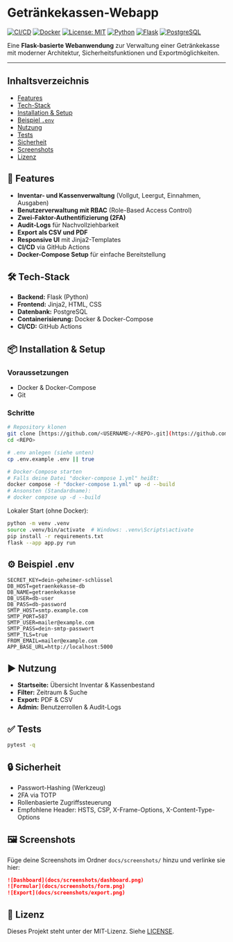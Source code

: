 # Getränkekassen-Webapp

[![CI/CD](https://img.shields.io/github/actions/workflow/status/<USERNAME>/<REPO>/ci.yml?label=CI%2FCD)](https://github.com/<USERNAME>/<REPO>/actions)
[![Docker](https://img.shields.io/badge/Docker-ready-blue?logo=docker)](https://hub.docker.com/r/<USERNAME>/<REPO>)
[![License: MIT](https://img.shields.io/badge/license-MIT-green)](LICENSE)
[![Python](https://img.shields.io/badge/Python-3.11%2B-3776AB?logo=python&logoColor=white)](https://www.python.org/)
[![Flask](https://img.shields.io/badge/Flask-2.x-black?logo=flask)](https://flask.palletsprojects.com/)
[![PostgreSQL](https://img.shields.io/badge/PostgreSQL-15-blue?logo=postgresql)](https://www.postgresql.org/)

Eine **Flask-basierte Webanwendung** zur Verwaltung einer Getränkekasse mit moderner Architektur, Sicherheitsfunktionen und Exportmöglichkeiten.

---

## Inhaltsverzeichnis
- [Features](#-features)
- [Tech-Stack](#️-tech-stack)
- [Installation & Setup](#-installation--setup)
- [Beispiel `.env`](#-beispiel-env)
- [Nutzung](#-nutzung)
- [Tests](#-tests)
- [Sicherheit](#-sicherheit)
- [Screenshots](#-screenshots)
- [Lizenz](#-lizenz)

## 🚀 Features
- **Inventar- und Kassenverwaltung** (Vollgut, Leergut, Einnahmen, Ausgaben)
- **Benutzerverwaltung mit RBAC** (Role-Based Access Control)
- **Zwei-Faktor-Authentifizierung (2FA)**
- **Audit-Logs** für Nachvollziehbarkeit
- **Export als CSV und PDF**
- **Responsive UI** mit Jinja2-Templates
- **CI/CD** via GitHub Actions
- **Docker-Compose Setup** für einfache Bereitstellung

## 🛠️ Tech-Stack
- **Backend:** Flask (Python)
- **Frontend:** Jinja2, HTML, CSS
- **Datenbank:** PostgreSQL
- **Containerisierung:** Docker & Docker-Compose
- **CI/CD:** GitHub Actions

## 📦 Installation & Setup

### Voraussetzungen
- Docker & Docker-Compose
- Git

### Schritte
```bash
# Repository klonen
git clone [https://github.com/<USERNAME>/<REPO>.git](https://github.com/michaele1410/BottleBalance)
cd <REPO>

# .env anlegen (siehe unten)
cp .env.example .env || true

# Docker-Compose starten
# Falls deine Datei "docker-compose 1.yml" heißt:
docker compose -f "docker-compose 1.yml" up -d --build
# Ansonsten (Standardname):
# docker compose up -d --build
```

Lokaler Start (ohne Docker):
```bash
python -m venv .venv
source .venv/bin/activate  # Windows: .venv\Scripts\activate
pip install -r requirements.txt
flask --app app.py run
```

## ⚙️ Beispiel .env
```env
SECRET_KEY=dein-geheimer-schlüssel
DB_HOST=getraenkekasse-db
DB_NAME=getraenkekasse
DB_USER=db-user
DB_PASS=db-password
SMTP_HOST=smtp.example.com
SMTP_PORT=587
SMTP_USER=mailer@example.com
SMTP_PASS=dein-smtp-passwort
SMTP_TLS=true
FROM_EMAIL=mailer@example.com
APP_BASE_URL=http://localhost:5000
```

## ▶️ Nutzung
- **Startseite:** Übersicht Inventar & Kassenbestand
- **Filter:** Zeitraum & Suche
- **Export:** PDF & CSV
- **Admin:** Benutzerrollen & Audit-Logs

## ✅ Tests
```bash
pytest -q
```

## 🔒 Sicherheit
- Passwort-Hashing (Werkzeug)
- 2FA via TOTP
- Rollenbasierte Zugriffssteuerung
- Empfohlene Header: HSTS, CSP, X-Frame-Options, X-Content-Type-Options

## 🖼️ Screenshots
Füge deine Screenshots im Ordner `docs/screenshots/` hinzu und verlinke sie hier:

```markdown
![Dashboard](docs/screenshots/dashboard.png)
![Formular](docs/screenshots/form.png)
![Export](docs/screenshots/export.png)
```

## 📄 Lizenz
Dieses Projekt steht unter der MIT-Lizenz. Siehe [LICENSE](LICENSE).
